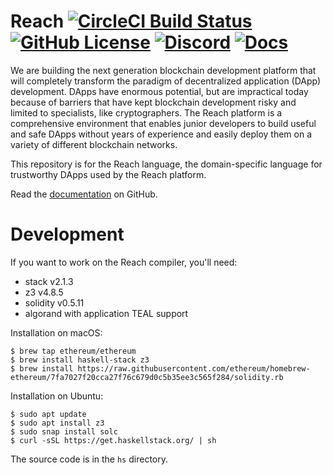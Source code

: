 # Reach [![CircleCI Build Status](https://circleci.com/gh/reach-sh/reach-lang.svg?style=shield)](https://circleci.com/gh/reach-sh/reach-lang) [![GitHub License](https://img.shields.io/github/license/reach-sh/reach-lang)](https://raw.githubusercontent.com/reach-sh/reach-lang/master/LICENSE) [![Discord](https://img.shields.io/discord/628402598663290882)](https://discord.com/channels/628402598663290882) [![Docs](https://img.shields.io/badge/docs-delicious-blue)](https://reach-sh.github.io/reach-lang/index.html)

We are building the next generation blockchain development platform that will completely transform the paradigm of decentralized application (DApp) development. DApps have enormous potential, but are impractical today because of barriers that have kept blockchain development risky and limited to specialists, like cryptographers. The Reach platform is a comprehensive environment that enables junior developers to build useful and safe DApps without years of experience and easily deploy them on a variety of different blockchain networks.

This repository is for the Reach language, the domain-specific language for trustworthy DApps used by the Reach platform.

Read the
[documentation](https://reach-sh.github.io/reach-lang/index.html) on GitHub. 

# Development

If you want to work on the Reach compiler, you'll need:
- stack v2.1.3
- z3 v4.8.5
- solidity v0.5.11
- algorand with application TEAL support

Installation on macOS:
```
$ brew tap ethereum/ethereum
$ brew install haskell-stack z3
$ brew install https://raw.githubusercontent.com/ethereum/homebrew-ethereum/7fa7027f20cca27f76c679d0c5b35ee3c565f284/solidity.rb
```

Installation on Ubuntu:
```
$ sudo apt update
$ sudo apt install z3
$ sudo snap install solc
$ curl -sSL https://get.haskellstack.org/ | sh
```

The source code is in the `hs` directory.
